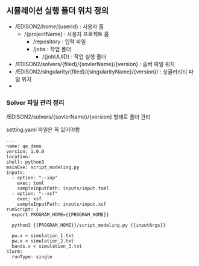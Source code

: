 ## 시뮬레이션 실행 폴더 위치 정의

- /EDISON2/home/{userId} : 사용자 홈
  - /{projectName} : 사용자 프로젝트 홈
    - /repository : 입력 파일
    - /jobs : 작업 폴더
      - /{jobUUID} : 작업 실행 폴더
- /EDISON2/solvers/{filed}/{sovlerName}/{version} : 솔버 파일 위치
- /EDISON2/singularity/{filed}/{singularityName}/{version}/ : 싱귤러리티 파일 위치
-

### Solver 파일 관리 정리

/EDISON2/solvers/{sovlerName}/{version} 형태로 폴더 관리

setting.yaml 파일은 꼭 있어야함

```
---
name: qe_demo
version: 1.0.0
location:
shell: python3
mainExe: script_modeling.py
inputs:
  - option: "--inp"
    exec: toml
    sampleInputPath: inputs/input.toml
  - option: "--xsf"
    exec: xsf
    sampleInputPath: inputs/input.xsf
runScript: |
  export PROGRAM_HOME={{PROGRAM_HOME}}

  python3 {{PROGRAM_HOME}}/script_modeling.py {{inputArgs}}

  pw.x < simulation_1.txt
  pw.x < simulation_2.txt
  bands.x < simulation_3.txt
slurm:
  runType: single
```

